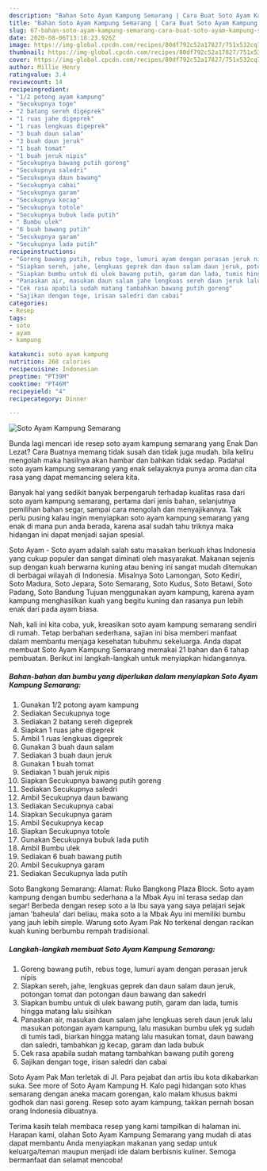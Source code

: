 ```yaml
---
description: "Bahan Soto Ayam Kampung Semarang | Cara Buat Soto Ayam Kampung Semarang Yang Enak Dan Mudah"
title: "Bahan Soto Ayam Kampung Semarang | Cara Buat Soto Ayam Kampung Semarang Yang Enak Dan Mudah"
slug: 67-bahan-soto-ayam-kampung-semarang-cara-buat-soto-ayam-kampung-semarang-yang-enak-dan-mudah
date: 2020-08-06T13:18:23.926Z
image: https://img-global.cpcdn.com/recipes/80df792c52a17827/751x532cq70/soto-ayam-kampung-semarang-foto-resep-utama.jpg
thumbnail: https://img-global.cpcdn.com/recipes/80df792c52a17827/751x532cq70/soto-ayam-kampung-semarang-foto-resep-utama.jpg
cover: https://img-global.cpcdn.com/recipes/80df792c52a17827/751x532cq70/soto-ayam-kampung-semarang-foto-resep-utama.jpg
author: Millie Henry
ratingvalue: 3.4
reviewcount: 14
recipeingredient:
- "1/2 potong ayam kampung"
- "Secukupnya toge"
- "2 batang sereh digeprek"
- "1 ruas jahe digeprek"
- "1 ruas lengkuas digeprek"
- "3 buah daun salam"
- "3 buah daun jeruk"
- "1 buah tomat"
- "1 buah jeruk nipis"
- "Secukupnya bawang putih goreng"
- "Secukupnya saledri"
- "Secukupnya daun bawang"
- "Secukupnya cabai"
- "Secukupnya garam"
- "Secukupnya kecap"
- "Secukupnya totole"
- "Secukupnya bubuk lada putih"
- " Bumbu ulek"
- "6 buah bawang putih"
- "Secukupnya garam"
- "Secukupnya lada putih"
recipeinstructions:
- "Goreng bawang putih, rebus toge, lumuri ayam dengan perasan jeruk nipis"
- "Siapkan sereh, jahe, lengkuas geprek dan daun salam daun jeruk, potongan tomat dan potongan daun bawang dan sakedri"
- "Siapkan bumbu untuk di ulek bawang putih, garam dan lada, tumis hingga matang lalu sisihkan"
- "Panaskan air, masukan daun salam jahe lengkuas sereh daun jeruk lalu masukan potongan ayam kampung, lalu masukan bumbu ulek yg sudah di tumis tadi, biarkan hingga matang lalu masukan tomat, daun bawang dan saledri, tambahkan jg kecap, garam dan lada bubuk"
- "Cek rasa apabila sudah matang tambahkan bawang putih goreng"
- "Sajikan dengan toge, irisan saledri dan cabai"
categories:
- Resep
tags:
- soto
- ayam
- kampung

katakunci: soto ayam kampung 
nutrition: 268 calories
recipecuisine: Indonesian
preptime: "PT39M"
cooktime: "PT46M"
recipeyield: "4"
recipecategory: Dinner

---
```



![Soto Ayam Kampung Semarang](https://img-global.cpcdn.com/recipes/80df792c52a17827/751x532cq70/soto-ayam-kampung-semarang-foto-resep-utama.jpg)

Bunda lagi mencari ide resep soto ayam kampung semarang yang Enak Dan Lezat? Cara Buatnya memang tidak susah dan tidak juga mudah. bila keliru mengolah maka hasilnya akan hambar dan bahkan tidak sedap. Padahal soto ayam kampung semarang yang enak selayaknya punya aroma dan cita rasa yang dapat memancing selera kita.

Banyak hal yang sedikit banyak berpengaruh terhadap kualitas rasa dari soto ayam kampung semarang, pertama dari jenis bahan, selanjutnya pemilihan bahan segar, sampai cara mengolah dan menyajikannya. Tak perlu pusing kalau ingin menyiapkan soto ayam kampung semarang yang enak di mana pun anda berada, karena asal sudah tahu triknya maka hidangan ini dapat menjadi sajian spesial.

Soto Ayam - Soto ayam adalah salah satu masakan berkuah khas Indonesia yang cukup populer dan sangat diminati oleh masyarakat. Makanan sejenis sup dengan kuah berwarna kuning atau bening ini sangat mudah ditemukan di berbagai wilayah di Indonesia. Misalnya Soto Lamongan, Soto Kediri, Soto Madura, Soto Jepara, Soto Semarang, Soto Kudus, Soto Betawi, Soto Padang, Soto Bandung Tujuan menggunakan ayam kampung, karena ayam kampung menghasilkan kuah yang begitu kuning dan rasanya pun lebih enak dari pada ayam biasa.


Nah, kali ini kita coba, yuk, kreasikan soto ayam kampung semarang sendiri di rumah. Tetap berbahan sederhana, sajian ini bisa memberi manfaat dalam membantu menjaga kesehatan tubuhmu sekeluarga. Anda dapat membuat Soto Ayam Kampung Semarang memakai 21 bahan dan 6 tahap pembuatan. Berikut ini langkah-langkah untuk menyiapkan hidangannya.

<!--inarticleads1-->

##### Bahan-bahan dan bumbu yang diperlukan dalam menyiapkan Soto Ayam Kampung Semarang:

1. Gunakan 1/2 potong ayam kampung
1. Sediakan Secukupnya toge
1. Sediakan 2 batang sereh digeprek
1. Siapkan 1 ruas jahe digeprek
1. Ambil 1 ruas lengkuas digeprek
1. Gunakan 3 buah daun salam
1. Sediakan 3 buah daun jeruk
1. Gunakan 1 buah tomat
1. Sediakan 1 buah jeruk nipis
1. Siapkan Secukupnya bawang putih goreng
1. Sediakan Secukupnya saledri
1. Ambil Secukupnya daun bawang
1. Sediakan Secukupnya cabai
1. Siapkan Secukupnya garam
1. Ambil Secukupnya kecap
1. Siapkan Secukupnya totole
1. Gunakan Secukupnya bubuk lada putih
1. Ambil  Bumbu ulek
1. Sediakan 6 buah bawang putih
1. Ambil Secukupnya garam
1. Sediakan Secukupnya lada putih


Soto Bangkong Semarang: Alamat: Ruko Bangkong Plaza Block. Soto ayam kampung dengan bumbu sederhana a la Mbak Ayu ini terasa sedap dan segar! Berbeda dengan resep soto a la Ibu saya yang saya pelajari sejak jaman &#39;baheula&#39; dari beliau, maka soto a la Mbak Ayu ini memiliki bumbu yang jauh lebih simple. Warung soto Ayam Pak No terkenal dengan racikan kuah kuning berbumbu rempah tradisional. 

<!--inarticleads2-->

##### Langkah-langkah membuat Soto Ayam Kampung Semarang:

1. Goreng bawang putih, rebus toge, lumuri ayam dengan perasan jeruk nipis
1. Siapkan sereh, jahe, lengkuas geprek dan daun salam daun jeruk, potongan tomat dan potongan daun bawang dan sakedri
1. Siapkan bumbu untuk di ulek bawang putih, garam dan lada, tumis hingga matang lalu sisihkan
1. Panaskan air, masukan daun salam jahe lengkuas sereh daun jeruk lalu masukan potongan ayam kampung, lalu masukan bumbu ulek yg sudah di tumis tadi, biarkan hingga matang lalu masukan tomat, daun bawang dan saledri, tambahkan jg kecap, garam dan lada bubuk
1. Cek rasa apabila sudah matang tambahkan bawang putih goreng
1. Sajikan dengan toge, irisan saledri dan cabai


Soto Ayam Pak Man terletak di Jl. Para pejabat dan artis ibu kota dikabarkan suka. See more of Soto Ayam Kampung H. Kalo pagi hidangan soto khas semarang dengan aneka macam gorengan, kalo malam khusus bakmi godhok dan nasi goreng. Resep soto ayam kampung, takkan pernah bosan orang Indonesia dibuatnya. 

Terima kasih telah membaca resep yang kami tampilkan di halaman ini. Harapan kami, olahan Soto Ayam Kampung Semarang yang mudah di atas dapat membantu Anda menyiapkan makanan yang sedap untuk keluarga/teman maupun menjadi ide dalam berbisnis kuliner. Semoga bermanfaat dan selamat mencoba!
